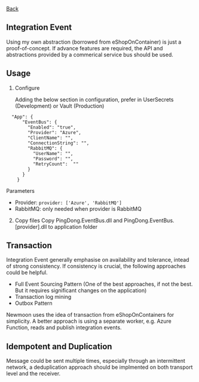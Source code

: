 [Back](../dotnet-backend.md)

## Integration Event 

Using my own abstraction (borrowed from eShopOnContainer) is just a proof-of-concept. If advance features are required, the API and abstractions provided by a commerical service bus should be used.

## Usage

1. Configure
    
    Adding the below section in configuration, prefer in UserSecrets (Development) or Vault (Production)  
```
  "App": {
      "EventBus": {
        "Enabled": "true",
        "Provider": "Azure",
        "ClientName": "", 
        "ConnectionString": "",
        "RabbitMQ": {
          "UserName": "",
          "Password": "",
          "RetryCount":  "" 
        }
      }
    }
```

Parameters  
 * Provider: `provider: ['Azure', 'RabbitMQ']`  
 * RabbitMQ: only needed when provider is RabbitMQ

2. Copy files
    Copy PingDong.EventBus.dll and PingDong.EventBus.[provider].dll to application folder

## Transaction

Integration Event generally emphasise on availability and tolerance, intead of strong consistency. If consistency is crucial, the following approaches could be helpful. 
* Full Event Sourcing Pattern (One of the best approaches, if not the best. But it requires significant changes on the application)
* Transaction log mining
* Outbox Pattern 

Newmoon uses the idea of transaction from eShopOnContainers for simplicity. A better approach is using a separate worker, e.g. Azure Function, reads and publish integration events.

## Idempotent and Duplication

Message could be sent multiple times, especially through an intermittent network, a deduplication approach should be implmented on both transport level and the receiver.